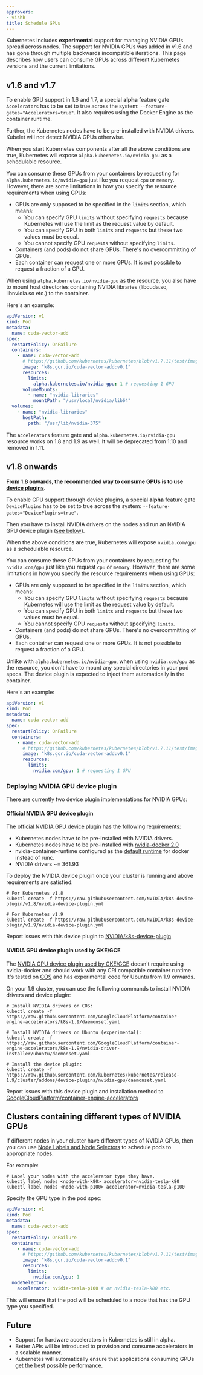 ```yaml
---
approvers:
- vishh
title: Schedule GPUs
---
```


Kubernetes includes **experimental** support for managing NVIDIA GPUs spread
across nodes. The support for NVIDIA GPUs was added in v1.6 and has gone through
multiple backwards incompatible iterations. This page describes how users can
consume GPUs across different Kubernetes versions and the current limitations.

## v1.6 and v1.7
To enable GPU support in 1.6 and 1.7, a special **alpha** feature gate
`Accelerators` has to be set to true across the system:
`--feature-gates="Accelerators=true"`. It also requires using the Docker
Engine as the container runtime.

Further, the Kubernetes nodes have to be pre-installed with NVIDIA drivers.
Kubelet will not detect NVIDIA GPUs otherwise.

When you start Kubernetes components after all the above conditions are true,
Kubernetes will expose `alpha.kubernetes.io/nvidia-gpu` as a schedulable
resource.

You can consume these GPUs from your containers by requesting for
`alpha.kubernetes.io/nvidia-gpu` just like you request `cpu` or `memory`.
However, there are some limitations in how you specify the resource requirements
when using GPUs:
- GPUs are only supposed to be specified in the `limits` section, which means:
  * You can specify GPU `limits` without specifying `requests` because
    Kubernetes will use the limit as the request value by default.
  * You can specify GPU in both `limits` and `requests` but these two values
    must be equal.
  * You cannot specify GPU `requests` without specifying `limits`.
- Containers (and pods) do not share GPUs. There's no overcommitting of GPUs.
- Each container can request one or more GPUs. It is not possible to request a
  fraction of a GPU.

When using `alpha.kubernetes.io/nvidia-gpu` as the resource, you also have to
mount host directories containing NVIDIA libraries (libcuda.so, libnvidia.so
etc.) to the container.

Here's an example:

```yaml
apiVersion: v1
kind: Pod
metadata:
  name: cuda-vector-add
spec:
  restartPolicy: OnFailure
  containers:
    - name: cuda-vector-add
      # https://github.com/kubernetes/kubernetes/blob/v1.7.11/test/images/nvidia-cuda/Dockerfile
      image: "k8s.gcr.io/cuda-vector-add:v0.1"
      resources:
        limits:
          alpha.kubernetes.io/nvidia-gpu: 1 # requesting 1 GPU
      volumeMounts:
        - name: "nvidia-libraries"
          mountPath: "/usr/local/nvidia/lib64"
  volumes:
    - name: "nvidia-libraries"
      hostPath:
        path: "/usr/lib/nvidia-375"
```

The `Accelerators` feature gate and `alpha.kubernetes.io/nvidia-gpu` resource
works on 1.8 and 1.9 as well. It will be deprecated from 1.10 and removed in
1.11.

## v1.8 onwards

**From 1.8 onwards, the recommended way to consume GPUs is to use [device
plugins](/docs/concepts/cluster-administration/device-plugins).**

To enable GPU support through device plugins, a special **alpha** feature gate
`DevicePlugins` has to be set to true across the system:
`--feature-gates="DevicePlugins=true"`.

Then you have to install NVIDIA drivers on the nodes and run an NVIDIA GPU device
plugin ([see below](#deploying-nvidia-gpu-device-plugin)).

When the above conditions are true, Kubernetes will expose `nvidia.com/gpu` as
a schedulable resource.

You can consume these GPUs from your containers by requesting for
`nvidia.com/gpu` just like you request `cpu` or `memory`.
However, there are some limitations in how you specify the resource requirements
when using GPUs:
- GPUs are only supposed to be specified in the `limits` section, which means:
  * You can specify GPU `limits` without specifying `requests` because
    Kubernetes will use the limit as the request value by default.
  * You can specify GPU in both `limits` and `requests` but these two values
    must be equal.
  * You cannot specify GPU `requests` without specifying `limits`.
- Containers (and pods) do not share GPUs. There's no overcommitting of GPUs.
- Each container can request one or more GPUs. It is not possible to request a
  fraction of a GPU.

Unlike with `alpha.kubernetes.io/nvidia-gpu`, when using `nvidia.com/gpu` as
the resource, you don't have to mount any special directories in your pod
specs. The device plugin is expected to inject them automatically in the
container.

Here's an example:

```yaml
apiVersion: v1
kind: Pod
metadata:
  name: cuda-vector-add
spec:
  restartPolicy: OnFailure
  containers:
    - name: cuda-vector-add
      # https://github.com/kubernetes/kubernetes/blob/v1.7.11/test/images/nvidia-cuda/Dockerfile
      image: "k8s.gcr.io/cuda-vector-add:v0.1"
      resources:
        limits:
          nvidia.com/gpu: 1 # requesting 1 GPU
```

### Deploying NVIDIA GPU device plugin

There are currently two device plugin implementations for NVIDIA GPUs:

#### Official NVIDIA GPU device plugin

The [official NVIDIA GPU device plugin](https://github.com/NVIDIA/k8s-device-plugin)
has the following requirements:
- Kubernetes nodes have to be pre-installed with NVIDIA drivers.
- Kubernetes nodes have to be pre-installed with [nvidia-docker 2.0](https://github.com/NVIDIA/nvidia-docker)
- nvidia-container-runtime configured as the [default runtime](https://github.com/NVIDIA/nvidia-docker/wiki/Advanced-topics#default-runtime)
  for docker instead of runc.
- NVIDIA drivers ~= 361.93

To deploy the NVIDIA device plugin once your cluster is running and above
requirements are satisfied:

```
# For Kubernetes v1.8
kubectl create -f https://raw.githubusercontent.com/NVIDIA/k8s-device-plugin/v1.8/nvidia-device-plugin.yml

# For Kubernetes v1.9
kubectl create -f https://raw.githubusercontent.com/NVIDIA/k8s-device-plugin/v1.9/nvidia-device-plugin.yml
```

Report issues with this device plugin to [NVIDIA/k8s-device-plugin](https://github.com/NVIDIA/k8s-device-plugin)

#### NVIDIA GPU device plugin used by GKE/GCE

The [NVIDIA GPU device plugin used by GKE/GCE](https://github.com/GoogleCloudPlatform/container-engine-accelerators/tree/master/cmd/nvidia_gpu)
doesn't require using nvidia-docker and should work with any CRI compatible container
runtime. It's tested on [COS](https://cloud.google.com/container-optimized-os/)
and has experimental code for Ubuntu from 1.9 onwards.

On your 1.9 cluster, you can use the following commands to install NVIDIA drivers and device plugin:

```
# Install NVIDIA drivers on COS:
kubectl create -f https://raw.githubusercontent.com/GoogleCloudPlatform/container-engine-accelerators/k8s-1.9/daemonset.yaml

# Install NVIDIA drivers on Ubuntu (experimental):
kubectl create -f https://raw.githubusercontent.com/GoogleCloudPlatform/container-engine-accelerators/k8s-1.9/nvidia-driver-installer/ubuntu/daemonset.yaml

# Install the device plugin:
kubectl create -f https://raw.githubusercontent.com/kubernetes/kubernetes/release-1.9/cluster/addons/device-plugins/nvidia-gpu/daemonset.yaml
```

Report issues with this device plugin and installation method to [GoogleCloudPlatform/container-engine-accelerators](https://github.com/GoogleCloudPlatform/container-engine-accelerators)

## Clusters containing different types of NVIDIA GPUs

If different nodes in your cluster have different types of NVIDIA GPUs, then you
can use [Node Labels and Node Selectors](/docs/tasks/configure-pod-container/assign-pods-nodes/)
to schedule pods to appropriate nodes.

For example:

```shell
# Label your nodes with the accelerator type they have.
kubectl label nodes <node-with-k80> accelerator=nvidia-tesla-k80
kubectl label nodes <node-with-p100> accelerator=nvidia-tesla-p100
```

Specify the GPU type in the pod spec:

```yaml
apiVersion: v1
kind: Pod
metadata:
  name: cuda-vector-add
spec:
  restartPolicy: OnFailure
  containers:
    - name: cuda-vector-add
      # https://github.com/kubernetes/kubernetes/blob/v1.7.11/test/images/nvidia-cuda/Dockerfile
      image: "k8s.gcr.io/cuda-vector-add:v0.1"
      resources:
        limits:
          nvidia.com/gpu: 1
  nodeSelector:
    accelerator: nvidia-tesla-p100 # or nvidia-tesla-k80 etc.
```

This will ensure that the pod will be scheduled to a node that has the GPU type
you specified.

## Future
- Support for hardware accelerators in Kubernetes is still in alpha.
- Better APIs will be introduced to provision and consume accelerators in a scalable manner.
- Kubernetes will automatically ensure that applications consuming GPUs get the best possible performance.
